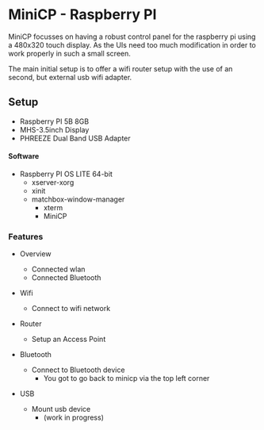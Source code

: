 # MiniCP - Raspberry PI
MiniCP focusses on having a robust control panel for the raspberry pi using a 480x320 touch display.
As the UIs need too much modification in order to work properly in such a small screen.

The main initial setup is to offer a wifi router setup with the use of an second, but external usb wifi adapter. 

## Setup
* Raspberry PI 5B 8GB
* MHS-3.5inch Display
* PHREEZE Dual Band USB Adapter

#### Software
* Raspberry PI OS LITE 64-bit
    * xserver-xorg
    * xinit
    * matchbox-window-manager
        * xterm
        * MiniCP

### Features
* Overview
    * Connected wlan
    * Connected Bluetooth

* Wifi
    * Connect to wifi network

* Router
    * Setup an Access Point

* Bluetooth
    * Connect to Bluetooth device
        * You got to go back to minicp via the top left corner

* USB
    * Mount usb device
        * (work in progress)
